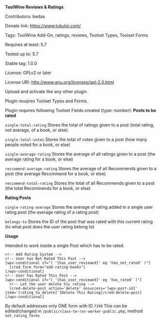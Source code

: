 **ToolWine Reviews & Ratings**

Contributors: bedas

Donate link: https://www.tukutoi.com/

Tags: ToolWine Add-On, ratings, reviews, Toolset Types, Toolset Forms

Requires at least: 5.7

Tested up to: 5.7

Stable tag: 1.0.0

License: GPLv2 or later

License URI: http://www.gnu.org/licenses/gpl-2.0.html

Upload and activate like any other plugin.

Plugin reuqires Toolset Types and Forms.

Plugin requires following Toolset Fields created (type: number):
**Posts to be rated**

`single-total-rating` Stores the total of ratings given to a post (total rating, not average, of a book, or else).

`single-total-votes` Stores the total of votes given to a post (how many people voted for a book, or else)

`single-average-rating` Stores the average of all ratings given to a post (the average rating for a book, or else)

`reccomend-average-rating` Stores the average of all Recommends given to a post (the average Recommend for a book, or else)

`reccomend-total-rating` Stores the total of all Recommends given to a post (the total Recommends for a book, or else)

**Rating Posts**

`single-rating-average` Stores the average of rating added in a single user rating post (the average rating of a rating post)

`belongs-to` Stores the ID of the post that was rated with this current rating (to what post does the user rating belong to)

**Usage**

Intended to work inside a single Post which has to be rated.

```
<!-- Add Rating System -->
<!-- User has Not Rated This Post -->
[wpv-conditional if="( '[has_user_reviewed]' eq 'has_not_rated' )"]
  [cred_form form="add-rating-books"]
[/wpv-conditional]
<!-- User has Rated This Post -->
[wpv-conditional if="( '[has_user_reviewed]' eq 'has_rated' )"]
  <!-- Let the user delete his rating -->
  [cred-delete-post action='delete' onsuccess='[wpv-post-id]' item='[rating_to_delete]']Delete This Rating[/cred-delete-post]
[/wpv-conditional]
```

By default addresses only ONE form with ID `7199`
This can be edited/changed in `/public/class-tw-rar-worker-public.php`, method `set_rating_forms`
